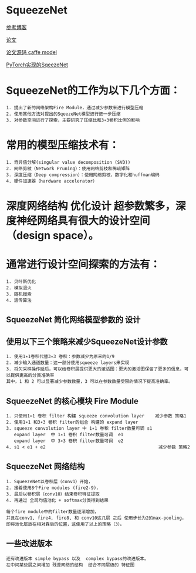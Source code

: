 # SqueezeNet

[参考博客](https://blog.csdn.net/csdnldp/article/details/78648543#fn:1)

[论文](https://arxiv.org/pdf/1602.07360.pdf)

[论文源码 caffe model](https://github.com/DeepScale/SqueezeNet)

[PyTorch实现的SqeezeNet](https://github.com/pytorch/vision/blob/master/torchvision/models/squeezenet.py)

# SqueezeNet的工作为以下几个方面：
    1. 提出了新的网络架构Fire Module，通过减少参数来进行模型压缩
    2. 使用其他方法对提出的SqeezeNet模型进行进一步压缩
    3. 对参数空间进行了探索，主要研究了压缩比和3∗3卷积比例的影响
#  常用的模型压缩技术有：
    1. 奇异值分解(singular value decomposition (SVD))
    2. 网络剪枝（Network Pruning）：使用网络剪枝和稀疏矩阵
    3. 深度压缩（Deep compression）：使用网络剪枝，数字化和huffman编码
    4. 硬件加速器（hardware accelerator）
    
# 深度网络结构 优化设计 超参数繁多，深度神经网络具有很大的设计空间（design space）。

# 通常进行设计空间探索的方法有： 
    1. 贝叶斯优化
    2. 模拟退火
    3. 随机搜索 
    4. 遗传算法
    
## SqueezeNet 简化网络模型参数的 设计

## 使用以下三个策略来减少SqueezeNet设计参数

    1. 使用1∗1卷积代替3∗3 卷积：参数减少为原来的1/9
    2. 减少输入通道数量：这一部分使用squeeze layers来实现
    3. 将欠采样操作延后，可以给卷积层提供更大的激活图：更大的激活图保留了更多的信息，可以提供更高的分类准确率
    其中，1 和 2 可以显著减少参数数量，3 可以在参数数量受限的情况下提高准确率。
    
## SqueezeNet 的核心模块 Fire Module
    1. 只使用1∗1 卷积 filter 构建 squeeze convolution layer    减少参数 策略1 
    2. 使用1∗1 和3∗3 卷积 filter的组合 构建的 expand layer
    3. squeeze convolution layer 中 1∗1 卷积 filter数量可调 s1
       expand layer  中 1∗1 卷积 filter数量可调  e1
       expand layer  中 3∗3 卷积 filter数量可调  e2
    4. s1 < e1 + e2                                           减少参数 策略2 
 
## SqueezeNet 网络结构 
    1. SqueezeNet以卷积层（conv1）开始， 
    2. 接着使用8个Fire modules (fire2-9)，
    3. 最后以卷积层（conv10）结束卷积特征提取
    4. 再通过 全局均值池化 + softmax分类得到结果
    
    每个fire module中的filter数量逐渐增加，
    并且在conv1, fire4, fire8, 和 conv10这几层 之后 使用步长为2的max-pooling，
    即将池化层放在相对靠后的位置，这使用了以上的策略（3）。
    
##  一些改进版本
    还有改进版本 simple bypass 以及  complex bypass的改进版本。
    在中间某些层之间增加 残差网络的结构  结合不同层级的 特征图
